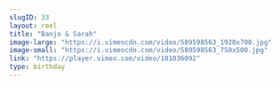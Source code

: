 ```yaml
---
slugID: 33 
layout: reel
title: "Banjo & Sarah"
image-large: "https://i.vimeocdn.com/video/589598563_1920x700.jpg"
image-small: "https://i.vimeocdn.com/video/589598563_750x500.jpg"
link: "https://player.vimeo.com/video/181036092"
type: birthday 
---
```


